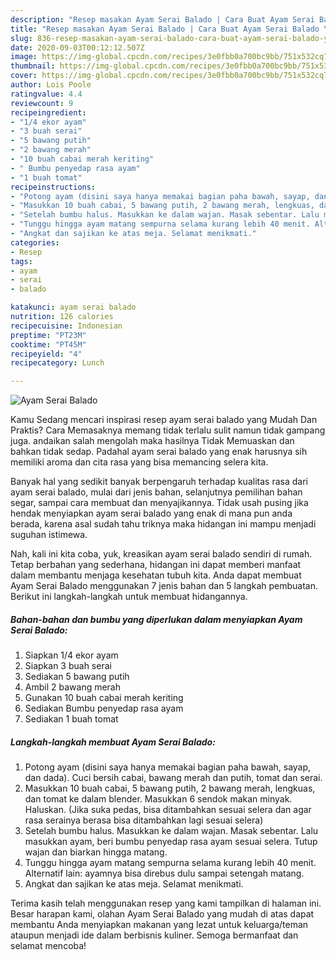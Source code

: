 ```yaml
---
description: "Resep masakan Ayam Serai Balado | Cara Buat Ayam Serai Balado Yang Enak dan Simpel"
title: "Resep masakan Ayam Serai Balado | Cara Buat Ayam Serai Balado Yang Enak dan Simpel"
slug: 836-resep-masakan-ayam-serai-balado-cara-buat-ayam-serai-balado-yang-enak-dan-simpel
date: 2020-09-03T00:12:12.507Z
image: https://img-global.cpcdn.com/recipes/3e0fbb0a700bc9bb/751x532cq70/ayam-serai-balado-foto-resep-utama.jpg
thumbnail: https://img-global.cpcdn.com/recipes/3e0fbb0a700bc9bb/751x532cq70/ayam-serai-balado-foto-resep-utama.jpg
cover: https://img-global.cpcdn.com/recipes/3e0fbb0a700bc9bb/751x532cq70/ayam-serai-balado-foto-resep-utama.jpg
author: Lois Poole
ratingvalue: 4.4
reviewcount: 9
recipeingredient:
- "1/4 ekor ayam"
- "3 buah serai"
- "5 bawang putih"
- "2 bawang merah"
- "10 buah cabai merah keriting"
- " Bumbu penyedap rasa ayam"
- "1 buah tomat"
recipeinstructions:
- "Potong ayam (disini saya hanya memakai bagian paha bawah, sayap, dan dada). Cuci bersih cabai, bawang merah dan putih, tomat dan serai."
- "Masukkan 10 buah cabai, 5 bawang putih, 2 bawang merah, lengkuas, dan tomat ke dalam blender. Masukkan 6 sendok makan minyak. Haluskan. (Jika suka pedas, bisa ditambahkan sesuai selera dan agar rasa serainya berasa bisa ditambahkan lagi sesuai selera)"
- "Setelah bumbu halus. Masukkan ke dalam wajan. Masak sebentar. Lalu masukkan ayam, beri bumbu penyedap rasa ayam sesuai selera. Tutup wajan dan biarkan hingga matang."
- "Tunggu hingga ayam matang sempurna selama kurang lebih 40 menit. Alternatif lain: ayamnya bisa direbus dulu sampai setengah matang."
- "Angkat dan sajikan ke atas meja. Selamat menikmati."
categories:
- Resep
tags:
- ayam
- serai
- balado

katakunci: ayam serai balado 
nutrition: 126 calories
recipecuisine: Indonesian
preptime: "PT23M"
cooktime: "PT45M"
recipeyield: "4"
recipecategory: Lunch

---
```



![Ayam Serai Balado](https://img-global.cpcdn.com/recipes/3e0fbb0a700bc9bb/751x532cq70/ayam-serai-balado-foto-resep-utama.jpg)

Kamu Sedang mencari inspirasi resep ayam serai balado yang Mudah Dan Praktis? Cara Memasaknya memang tidak terlalu sulit namun tidak gampang juga. andaikan salah mengolah maka hasilnya Tidak Memuaskan dan bahkan tidak sedap. Padahal ayam serai balado yang enak harusnya sih memiliki aroma dan cita rasa yang bisa memancing selera kita.

Banyak hal yang sedikit banyak berpengaruh terhadap kualitas rasa dari ayam serai balado, mulai dari jenis bahan, selanjutnya pemilihan bahan segar, sampai cara membuat dan menyajikannya. Tidak usah pusing jika hendak menyiapkan ayam serai balado yang enak di mana pun anda berada, karena asal sudah tahu triknya maka hidangan ini mampu menjadi suguhan istimewa.




Nah, kali ini kita coba, yuk, kreasikan ayam serai balado sendiri di rumah. Tetap berbahan yang sederhana, hidangan ini dapat memberi manfaat dalam membantu menjaga kesehatan tubuh kita. Anda dapat membuat Ayam Serai Balado menggunakan 7 jenis bahan dan 5 langkah pembuatan. Berikut ini langkah-langkah untuk membuat hidangannya.

<!--inarticleads1-->

##### Bahan-bahan dan bumbu yang diperlukan dalam menyiapkan Ayam Serai Balado:

1. Siapkan 1/4 ekor ayam
1. Siapkan 3 buah serai
1. Sediakan 5 bawang putih
1. Ambil 2 bawang merah
1. Gunakan 10 buah cabai merah keriting
1. Sediakan  Bumbu penyedap rasa ayam
1. Sediakan 1 buah tomat




<!--inarticleads2-->

##### Langkah-langkah membuat Ayam Serai Balado:

1. Potong ayam (disini saya hanya memakai bagian paha bawah, sayap, dan dada). Cuci bersih cabai, bawang merah dan putih, tomat dan serai.
1. Masukkan 10 buah cabai, 5 bawang putih, 2 bawang merah, lengkuas, dan tomat ke dalam blender. Masukkan 6 sendok makan minyak. Haluskan. (Jika suka pedas, bisa ditambahkan sesuai selera dan agar rasa serainya berasa bisa ditambahkan lagi sesuai selera)
1. Setelah bumbu halus. Masukkan ke dalam wajan. Masak sebentar. Lalu masukkan ayam, beri bumbu penyedap rasa ayam sesuai selera. Tutup wajan dan biarkan hingga matang.
1. Tunggu hingga ayam matang sempurna selama kurang lebih 40 menit. Alternatif lain: ayamnya bisa direbus dulu sampai setengah matang.
1. Angkat dan sajikan ke atas meja. Selamat menikmati.




Terima kasih telah menggunakan resep yang kami tampilkan di halaman ini. Besar harapan kami, olahan Ayam Serai Balado yang mudah di atas dapat membantu Anda menyiapkan makanan yang lezat untuk keluarga/teman ataupun menjadi ide dalam berbisnis kuliner. Semoga bermanfaat dan selamat mencoba!

